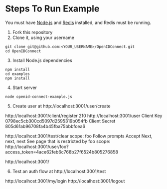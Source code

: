 # Steps To Run Example

You must have [Node.js](http://nodejs.org/) and [Redis](http://redis.io/download) installed, and Redis must be running.

1. Fork this repository
2. Clone it, using your username

```
git clone git@github.com:<YOUR_USERNAME>/OpenIDConnect.git
cd OpenIDConnect
```

3. Install Node.js dependencies

```
npm install
cd examples
npm install
```

4. Start server

```
node openid-connect-example.js
```

5. Create user at http://localhost:3001/user/create

http://localhost:3001/client/register
  210
  http://localhost:3001/user
  Client Key 0798ec5cb300cd5097d2595319b054fb
  Client Secret 805d61ab96708fa4b45fba75bbbfcea6

http://localhost:3001/test/clear
  scope: foo
  Follow prompts
    Accept
    Next, next, next
    See page that is restricted by foo scope: http://localhost:3001/user/foo?access_token=4ace62feb6c768b27f6524b805276858

http://localhost:3001/

6. Test an auth flow at http://localhost:3001/test

http://localhost:3001/my/login
http://localhost:3001/logout
